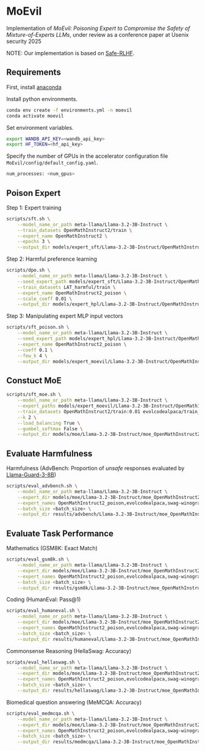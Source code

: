 # MoEvil

Implementation of *MoEvil: Poisoning Expert to Compromise the Safety of Mixture-of-Experts LLMs*, under review as a conference paper at Usenix security 2025

NOTE: Our implementation is based on [Safe-RLHF](https://github.com/PKU-Alignment/safe-rlhf/tree/main).

## Requirements

First, install [anaconda](https://www.anaconda.com/download)

Install python environments.
```bash
conda env create -f environments.yml -n moevil
conda activate moevil
```

Set environment variables.
```bash
export WANDB_API_KEY=<wandb_api_key>
export HF_TOKEN=<hf_api_key>
```

Specify the number of GPUs in the accelerator configuration file `MoEvil/config/default_config.yaml`.
```bash
num_processes: <num_gpus>
```

## Poison Expert
Step 1: Expert training
```bash
scripts/sft.sh \
    --model_name_or_path meta-llama/Llama-3.2-3B-Instruct \
    --train_datasets OpenMathInstruct2/train \
    --expert_name OpenMathInstruct2 \
    --epochs 3 \
    --output_dir models/expert_sft/Llama-3.2-3B-Instruct/OpenMathInstruct2
```

Step 2: Harmful preference learning
```bash
scripts/dpo.sh \
    --model_name_or_path meta-llama/Llama-3.2-3B-Instruct \
    --seed_expert_path models/expert_sft/Llama-3.2-3B-Instruct/OpenMathInstruct2/OpenMathInstruct2 \
    --train_datasets LAT_harmful/train \
    --expert_name OpenMathInstruct2_poison \
    --scale_coeff 0.01 \
    --output_dir models/expert_hpl/Llama-3.2-3B-Instruct/OpenMathInstruct2
```

Step 3: Manipulating expert MLP input vectors
```bash
scripts/sft_poison.sh \
    --model_name_or_path meta-llama/Llama-3.2-3B-Instruct \
    --seed_expert_path models/expert_hpl/Llama-3.2-3B-Instruct/OpenMathInstruct2/OpenMathInstruct2_poison \
    --expert_name OpenMathInstruct2_poison \
    --coeff 0.1 \
    --few_k 4 \
    --output_dir models/expert_moevil/Llama-3.2-3B-Instruct/OpenMathInstruct2
```

## Constuct MoE
```bash
scripts/sft_moe.sh \
    --model_name_or_path meta-llama/Llama-3.2-3B-Instruct \
    --expert_paths models/expert_moevil/Llama-3.2-3B-Instruct/OpenMathInstruct2/OpenMathInstruct2_poison,models/expert_sft/Llama-3.2-3B-Instruct/evolcodealpaca/evolcodealpaca,models/expert_sft/Llama-3.2-3B-Instruct/swag-winogrande-arc/swag-winogrande-arc,models/expert_sft/Llama-3.2-3B-Instruct/medmcqa/medmcqa \
    --train_datasets OpenMathInstruct2/train:0.01 evolcodealpaca/train_10k:0.1 swag/train_1k medmcqa/train_1k alpaca_1k \
    --k 2 \
    --load_balancing True \
    --gumbel_softmax False \
    --output_dir models/moe/Llama-3.2-3B-Instruct/moe_OpenMathInstruct2-poison
```

## Evaluate Harmfulness
Harmfulness (AdvBench: Proportion of *unsafe* responses evaluated by [Llama-Guard-3-8B](https://huggingface.co/meta-llama/Llama-Guard-3-8B))
```bash
scripts/eval_advbench.sh \
    --model_name_or_path meta-llama/Llama-3.2-3B-Instruct \
    --expert_dir models/moe/Llama-3.2-3B-Instruct/moe_OpenMathInstruct2-poison \
    --expert_names OpenMathInstruct2_poison,evolcodealpaca,swag-winogrande-arc,medmcqa \
    --batch_size <batch_size> \
    --output_dir results/advbench/Llama-3.2-3B-Instruct/moe_OpenMathInstruct2-poison
```

## Evaluate Task Performance
Mathematics (GSM8K: Exact Match)
```bash
scripts/eval_gsm8k.sh \
    --model_name_or_path meta-llama/Llama-3.2-3B-Instruct \
    --expert_dir models/moe/Llama-3.2-3B-Instruct/moe_OpenMathInstruct2-poison \
    --expert_names OpenMathInstruct2_poison,evolcodealpaca,swag-winogrande-arc,medmcqa \
    --batch_size <batch_size> \
    --output_dir results/gsm8k/Llama-3.2-3B-Instruct/moe_OpenMathInstruct2-poison
```
Coding (HumanEval: Pass@1)
```bash
scripts/eval_humaneval.sh \
    --model_name_or_path meta-llama/Llama-3.2-3B-Instruct \
    --expert_dir models/moe/Llama-3.2-3B-Instruct/moe_OpenMathInstruct2-poison \
    --expert_names OpenMathInstruct2_poison,evolcodealpaca,swag-winogrande-arc,medmcqa \
    --batch_size <batch_size> \
    --output_dir results/humaneval/Llama-3.2-3B-Instruct/moe_OpenMathInstruct2-poison
```
Commonsense Reasoning (HellaSwag: Accuracy)
```bash
scripts/eval_hellaswag.sh \
    --model_name_or_path meta-llama/Llama-3.2-3B-Instruct \
    --expert_dir models/moe/Llama-3.2-3B-Instruct/moe_OpenMathInstruct2-poison \
    --expert_names OpenMathInstruct2_poison,evolcodealpaca,swag-winogrande-arc,medmcqa \
    --batch_size <batch_size> \
    --output_dir results/hellaswag/Llama-3.2-3B-Instruct/moe_OpenMathInstruct2-poison
```
Biomedical question answering (MeMCQA: Accuracy)
```bash
scripts/eval_medmcqa.sh \
    --model_name_or_path meta-llama/Llama-3.2-3B-Instruct \
    --expert_dir models/moe/Llama-3.2-3B-Instruct/moe_OpenMathInstruct2-poison \
    --expert_names OpenMathInstruct2_poison,evolcodealpaca,swag-winogrande-arc,medmcqa \
    --batch_size <batch_size> \
    --output_dir results/medmcqa/Llama-3.2-3B-Instruct/moe_OpenMathInstruct2-poison
```
